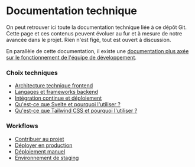 # Documentation technique

On peut retrouver ici toute la documentation technique liée à ce dépôt Git. Cette page et
ces contenus peuvent évoluer au fur et à mesure de notre avancée dans le projet. Rien
n'est figé, tout est ouvert à discussion.

En parallèle de cette documentation, il existe une [documentation plus axée sur le
fonctionnement de l'équipe de développement](https://github.com/labels-transition/documentation/tree/main/tech).

### Choix techniques
- [Architecture technique
  frontend](choix-techniques/architecture-technique-frontend.md)
- [Langages et frameworks backend](choix-techniques/langages-et-frameworks-backend.md)
- [Intégration continue et déploiement](choix-techniques/intégration-continue-et-déploiement.md)
- [Qu'est-ce que Svelte et pourquoi l'utiliser ?](choix-techniques/pourquoi-utiliser-svelte.md)
- [Qu'est-ce que Tailwind CSS et pourquoi l'utiliser ?](choix-techniques/pourquoi-utiliser-tailwind-css.md)

### Workflows
- [Contribuer au projet](workflows/contribuer-au-projet.md)
- [Déployer en production](workflows/deployer-en-production.md)
- [Déploiement manuel](workflows/déploiement-manuel.md)
- [Environnement de staging](workflows/environnement-de-staging.md)
